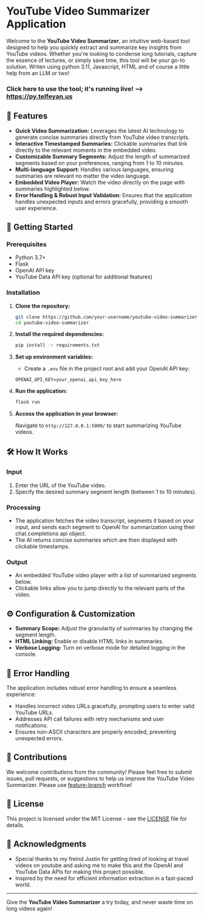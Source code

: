 # YouTube Video Summarizer Application

Welcome to the **YouTube Video Summarizer**, an intuitive web-based tool designed to help you quickly extract and summarize key insights from YouTube videos. Whether you're looking to condense long tutorials, capture the essence of lectures, or simply save time, this tool will be your go-to solution. Writen using python 3.11, Javascript, HTML and of course a little help from an LLM or two!

### Click here to use the tool; it's running live!  --> https://py.telfeyan.us

## 🚀 Features

- **Quick Video Summarization:** Leverages the latest AI technology to generate concise summaries directly from YouTube video transcripts.
- **Interactive Timestamped Summaries:** Clickable summaries that link directly to the relevant moments in the embedded video.
- **Customizable Summary Segments:** Adjust the length of summarized segments based on your preferences, ranging from 1 to 10 minutes.
- **Multi-language Support:** Handles various languages, ensuring summaries are relevant no matter the video language.
- **Embedded Video Player:** Watch the video directly on the page with summaries highlighted below.
- **Error Handling & Robust Input Validation:** Ensures that the application handles unexpected inputs and errors gracefully, providing a smooth user experience.

## 🎯 Getting Started

### Prerequisites

- Python 3.7+
- Flask
- OpenAI API key
- YouTube Data API key (optional for additional features)

### Installation

1. **Clone the repository:**

    ```bash
    git clone https://github.com/your-username/youtube-video-summarizer.git
    cd youtube-video-summarizer
    ```

2. **Install the required dependencies:**

    ```bash
    pip install -r requirements.txt
    ```

3. **Set up environment variables:**

    - Create a `.env` file in the project root and add your OpenAI API key:
    
    ```plaintext
    OPENAI_API_KEY=your_openai_api_key_here
    ```

4. **Run the application:**

    ```bash
    flask run
    ```

5. **Access the application in your browser:**

    Navigate to `http://127.0.0.1:5000/` to start summarizing YouTube videos.

## 🛠 How It Works

### Input

1. Enter the URL of the YouTube video.
2. Specify the desired summary segment length (between 1 to 10 minutes).

### Processing

- The application fetches the video transcript, segments it based on your input, and sends each segment to OpenAI for summarization using their chat.completions api object.
- The AI returns concise summaries which are then displayed with clickable timestamps.

### Output

- An embedded YouTube video player with a list of summarized segments below.
- Clickable links allow you to jump directly to the relevant parts of the video.

## ⚙ Configuration & Customization

- **Summary Scope:** Adjust the granularity of summaries by changing the segment length.
- **HTML Linking:** Enable or disable HTML links in summaries.
- **Verbose Logging:** Turn on verbose mode for detailed logging in the console.

## 🚧 Error Handling

The application includes robust error handling to ensure a seamless experience:
- Handles incorrect video URLs gracefully, prompting users to enter valid YouTube URLs.
- Addresses API call failures with retry mechanisms and user notifications.
- Ensures non-ASCII characters are properly encoded, preventing unexpected errors.

## 📝 Contributions

We welcome contributions from the community! Please feel free to submit issues, pull requests, or suggestions to help us improve the YouTube Video Summarizer. Please use [feature-branch](https://www.atlassian.com/git/tutorials/comparing-workflows/feature-branch-workflow) workflow!

## 📄 License

This project is licensed under the MIT License - see the [LICENSE](LICENSE) file for details.

## 🙏 Acknowledgments

- Special thanks to my freind Justin for getting tired of looking at travel videos on youtube and asking me to make this and the OpenAI and YouTube Data APIs for making this project possible.
- Inspired by the need for efficient information extraction in a fast-paced world.

---

Give the **YouTube Video Summarizer** a try today, and never waste time on long videos again!
